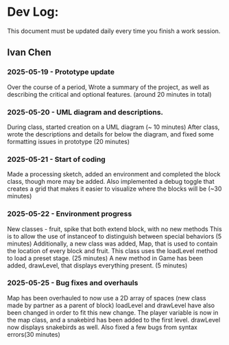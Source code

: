 # Dev Log:

This document must be updated daily every time you finish a work session.

## Ivan Chen

### 2025-05-19 - Prototype update
Over the course of a period, Wrote a summary of the project, as well as describing the critical and optional features. (around 20 minutes in total)

### 2025-05-20 - UML diagram and descriptions.
During class, started creation on a UML diagram (~ 10 minutes)
After class, wrote the descriptions and details for below the diagram, and fixed some formatting issues in prototype (20 minutes)

### 2025-05-21 - Start of coding
Made a processing sketch, added an environment and completed the block class, though more may be added. Also implemented a debug toggle that creates a grid that makes it easier to visualize where the blocks will be (~30 minutes)

### 2025-05-22 - Environment progress
New classes - fruit, spike that both extend block, with no new methods
This is to allow the use of instanceof to distinguish between special behaviors (5 minutes)
Additionally, a new class was added, Map, that is used to contain the location of every block and fruit.
This class uses the loadLevel method to load a preset stage. (25 minutes)
A new method in Game has been added, drawLevel, that displays everything present. (5 minutes)

### 2025-05-25 - Bug fixes and overhauls
Map has been overhauled to now use a 2D array of spaces (new class made by partner as a parent of block)
loadLevel and drawLevel have also been changed in order to fit this new change. 
The player variable is now in the map class, and a snakebird has been added to the first level.
drawLevel now displays snakebirds as well.
Also fixed a few bugs from syntax errors(30 minutes)
